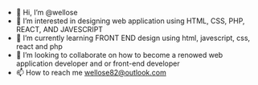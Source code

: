 - 👋 Hi, I’m @wellose
- 👀 I’m interested in designing web application using HTML, CSS, PHP, REACT, AND JAVESCRIPT
- 🌱 I’m currently learning FRONT END design using html, javescript, css, react and php
- 💞️ I’m looking to collaborate on how to become a renowed web application developer and or front-end developer
- 📫 How to reach me wellose82@outlook.com

<!---
wellose/wellose is a ✨ special ✨ repository because its `README.md` (this file) appears on your GitHub profile.
You can click the Preview link to take a look at your changes.
--->
